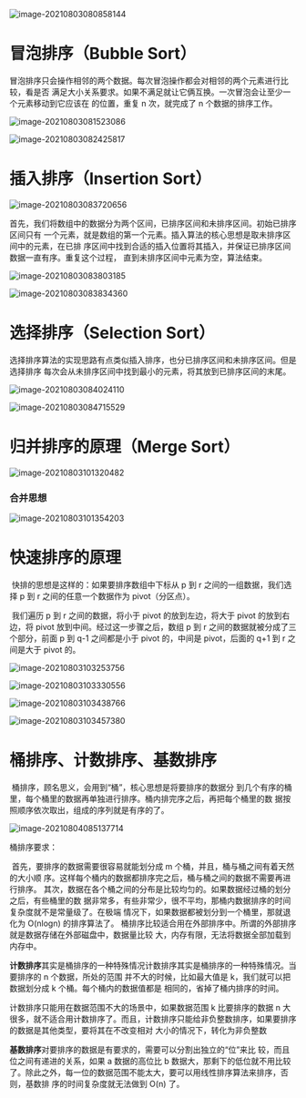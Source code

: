 ![image-20210803080858144](C:\Users\liuya\AppData\Roaming\Typora\typora-user-images\image-20210803080858144.png)

# 冒泡排序（Bubble Sort）

​		冒泡排序只会操作相邻的两个数据。每次冒泡操作都会对相邻的两个元素进行比较，看是否 满足大小关系要求。如果不满足就让它俩互换。一次冒泡会让至少一个元素移动到它应该在 的位置，重复 n 次，就完成了 n 个数据的排序工作。

![image-20210803081523086](C:\Users\liuya\AppData\Roaming\Typora\typora-user-images\image-20210803081523086.png)

![image-20210803082425817](C:\Users\liuya\AppData\Roaming\Typora\typora-user-images\image-20210803082425817.png)







# 插入排序（Insertion Sort）

![image-20210803083720656](C:\Users\liuya\AppData\Roaming\Typora\typora-user-images\image-20210803083720656.png)

​        首先，我们将数组中的数据分为两个区间，已排序区间和未排序区间。初始已排序区间只有 一个元素，就是数组的第一个元素。插入算法的核心思想是取未排序区间中的元素，在已排 序区间中找到合适的插入位置将其插入，并保证已排序区间数据一直有序。重复这个过程， 直到未排序区间中元素为空，算法结束。

![image-20210803083803185](C:\Users\liuya\AppData\Roaming\Typora\typora-user-images\image-20210803083803185.png)

![image-20210803083834360](C:\Users\liuya\AppData\Roaming\Typora\typora-user-images\image-20210803083834360.png)





# 选择排序（Selection Sort）

​		选择排序算法的实现思路有点类似插入排序，也分已排序区间和未排序区间。但是选择排序 每次会从未排序区间中找到最小的元素，将其放到已排序区间的末尾。

![image-20210803084024110](C:\Users\liuya\AppData\Roaming\Typora\typora-user-images\image-20210803084024110.png)

![image-20210803084715529](C:\Users\liuya\AppData\Roaming\Typora\typora-user-images\image-20210803084715529.png)



# 归并排序的原理（Merge Sort）

![image-20210803101320482](C:\Users\liuya\AppData\Roaming\Typora\typora-user-images\image-20210803101320482.png)

### 合并思想

![image-20210803101354203](C:\Users\liuya\AppData\Roaming\Typora\typora-user-images\image-20210803101354203.png)





# 快速排序的原理

​		快排的思想是这样的：如果要排序数组中下标从 p 到 r 之间的一组数据，我们选择 p 到 r 之间的任意一个数据作为 pivot（分区点）。

​		我们遍历 p 到 r 之间的数据，将小于 pivot 的放到左边，将大于 pivot 的放到右边，将 pivot 放到中间。经过这一步骤之后，数组 p 到 r 之间的数据就被分成了三个部分，前面 p 到 q-1 之间都是小于 pivot 的，中间是 pivot，后面的 q+1 到 r 之间是大于 pivot 的。

![image-20210803103253756](C:\Users\liuya\AppData\Roaming\Typora\typora-user-images\image-20210803103253756.png)

![image-20210803103330556](C:\Users\liuya\AppData\Roaming\Typora\typora-user-images\image-20210803103330556.png)

![image-20210803103438766](C:\Users\liuya\AppData\Roaming\Typora\typora-user-images\image-20210803103438766.png)

![image-20210803103457380](C:\Users\liuya\AppData\Roaming\Typora\typora-user-images\image-20210803103457380.png)





# 桶排序、计数排序、基数排序

​		桶排序，顾名思义，会用到“桶”，核心思想是将要排序的数据分 到几个有序的桶里，每个桶里的数据再单独进行排序。桶内排完序之后，再把每个桶里的数 据按照顺序依次取出，组成的序列就是有序的了。

![image-20210804085137714](C:\Users\liuya\AppData\Roaming\Typora\typora-user-images\image-20210804085137714.png)

桶排序要求：

​		首先，要排序的数据需要很容易就能划分成 m 个桶，并且，桶与桶之间有着天然的大小顺 序。这样每个桶内的数据都排序完之后，桶与桶之间的数据不需要再进行排序。 其次，数据在各个桶之间的分布是比较均匀的。如果数据经过桶的划分之后，有些桶里的数 据非常多，有些非常少，很不平均，那桶内数据排序的时间复杂度就不是常量级了。在极端 情况下，如果数据都被划分到一个桶里，那就退化为 O(nlogn) 的排序算法了。 桶排序比较适合用在外部排序中。所谓的外部排序就是数据存储在外部磁盘中，数据量比较 大，内存有限，无法将数据全部加载到内存中。

**计数排序**其实是桶排序的一种特殊情况计数排序其实是桶排序的一种特殊情况。当要排序的 n 个数据，所处的范围 并不大的时候，比如最大值是 k，我们就可以把数据划分成 k 个桶。每个桶内的数据值都是 相同的，省掉了桶内排序的时间。

计数排序只能用在数据范围不大的场景中，如果数据范围 k 比要排序的数据 n 大很多，就不适合用计数排序了。而且，计数排序只能给非负整数排序，如果要排序的数据是其他类型，要将其在不改变相对 大小的情况下，转化为非负整数

**基数排序**对要排序的数据是有要求的，需要可以分割出独立的“位”来比 较，而且位之间有递进的关系，如果 a 数据的高位比 b 数据大，那剩下的低位就不用比较 了。除此之外，每一位的数据范围不能太大，要可以用线性排序算法来排序，否则，基数排 序的时间复杂度就无法做到 O(n) 了。

